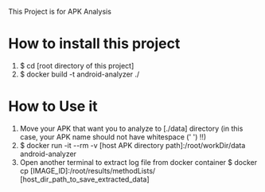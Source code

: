 This Project is for APK Analysis

# How to install this project
1. $ cd [root directory of this project]
2. $ docker build -t android-analyzer ./

# How to Use it
1. Move your APK that want you to analyze to [./data] directory
   (in this case, your APK name should not have whitespace (' ') !!)
2. $ docker run -it --rm -v [host APK directory path]:/root/workDir/data android-analyzer
3. Open another terminal to extract log file from docker container
   $ docker cp [IMAGE_ID]:/root/results/methodLists/ [host_dir_path_to_save_extracted_data]
